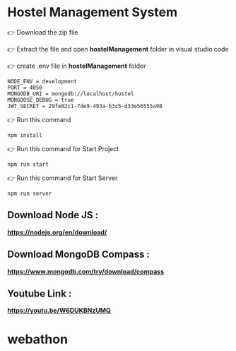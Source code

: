# Hostel Management System

👉 Download the zip file

👉 Extract the file and open **hostelManagement** folder in visual studio code

👉 create .env file in **hostelManagement** folder

    NODE_ENV = development
    PORT = 4050
    MONGODB_URI = mongodb://localhost/hostel
    MONGOOSE_DEBUG = true
    JWT_SECRET = 29fe02c1-7de9-493a-b3c5-d33e56555a98

👉 Run this command
  
    npm install

👉 Run this command for Start Project
  
    npm run start

👉 Run this command for Start Server
  
    npm run server
 
## Download Node JS : 

  **https://nodejs.org/en/download/**
    

## Download MongoDB Compass : 

  **https://www.mongodb.com/try/download/compass**

 ## Youtube Link : 
 
  **https://youtu.be/W6DUKBNzUMQ**
# webathon
